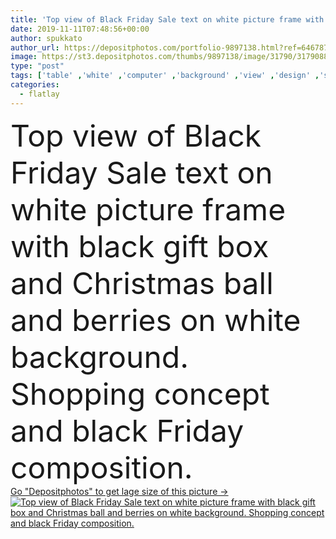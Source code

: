 ```yaml
---
title: 'Top view of Black Friday Sale text on white picture frame with black gift box and Christmas ball and berries on white background. Shopping concept and black Friday composition.'
date: 2019-11-11T07:48:56+00:00
author: spukkato
author_url: https://depositphotos.com/portfolio-9897138.html?ref=64678756
image: https://st3.depositphotos.com/thumbs/9897138/image/31790/317908800/api_thumb_450.jpg?forcejpeg=true
type: "post"
tags: ['table' ,'white' ,'computer' ,'background' ,'view' ,'design' ,'shopping' ,'box' ,'christmas' ,'discount' ,'holiday' ,'retail' ,'sale' ,'business' ,'buy' ,'market' ,'shop' ,'sign' ,'store' ,'season' ,'light' ,'wooden' ,'cup' ,'black' ,'technology' ,'coffee' ,'concept' ,'lay' ,'promotion' ,'text' ,'device' ,'mobile' ,'phone' ,'screen' ,'digital' ,'laptop' ,'flat' ,'internet' ,'web' ,'special' ,'online' ,'marketing' ,'top' ,'advertising' ,'above' ,'commerce' ,'offer' ,'friday' ,'lightbox' ,'flatlay' ]
categories: 
  - flatlay
---
```

<div aling="center">
            <font size="60"> Top view of Black Friday Sale text on white picture frame with black gift box and Christmas ball and berries on white background. Shopping concept and black Friday composition.</font>   
</div>
<div>
    <a href='https://st3.depositphotos.com/thumbs/9897138/image/31790/317908800/api_thumb_450.jpg?forcejpeg=true?ref=64678756' target=_blank > Go "Depositphotos" to get lage size of this picture ->
        <img href='https://st3.depositphotos.com/thumbs/9897138/image/31790/317908800/api_thumb_450.jpg?forcejpeg=true?ref=64678756' src='https://st3.depositphotos.com/9897138/31790/i/950/depositphotos_317908800-stock-photo-top-view-of-black-friday.jpg?forcejpeg=true' alt='Top view of Black Friday Sale text on white picture frame with black gift box and Christmas ball and berries on white background. Shopping concept and black Friday composition.' >
    </a>
</div>
